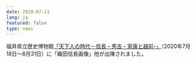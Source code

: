 ```yaml
---
date: 2020-07-13
lang: ja
featured: false
type: news
---
```

福井県立歴史博物館<a href="https://www.pref.fukui.lg.jp/muse/Cul-Hist/kikaku/index.html#kikaku_2007" target="_blank">「天下人の時代－信長・秀吉・家康と越前-」</a>（2020年7月18日～8月31日）に「織田信長画像」他が出陳されました。
